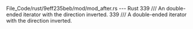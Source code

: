 File_Code/rust/9eff235beb/mod/mod_after.rs --- Rust
339 /// An double-ended iterator with the direction inverted.                                                                                                339 /// A double-ended iterator with the direction inverted.

